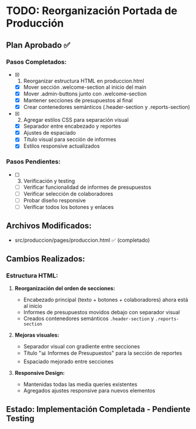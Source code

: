 # TODO: Reorganización Portada de Producción

## Plan Aprobado ✅

### Pasos Completados:

- [x] 1. Reorganizar estructura HTML en produccion.html
  - [x] Mover sección .welcome-section al inicio del main
  - [x] Mover .admin-buttons junto con .welcome-section
  - [x] Mantener secciones de presupuestos al final
  - [x] Crear contenedores semánticos (.header-section y .reports-section)

- [x] 2. Agregar estilos CSS para separación visual
  - [x] Separador entre encabezado y reportes
  - [x] Ajustes de espaciado
  - [x] Título visual para sección de informes
  - [x] Estilos responsive actualizados

### Pasos Pendientes:

- [ ] 3. Verificación y testing
  - [ ] Verificar funcionalidad de informes de presupuestos
  - [ ] Verificar selección de colaboradores
  - [ ] Probar diseño responsive
  - [ ] Verificar todos los botones y enlaces

## Archivos Modificados:
- src/produccion/pages/produccion.html ✅ (completado)

## Cambios Realizados:

### Estructura HTML:
1. **Reorganización del orden de secciones:**
   - Encabezado principal (texto + botones + colaboradores) ahora está al inicio
   - Informes de presupuestos movidos debajo con separador visual
   - Creados contenedores semánticos `.header-section` y `.reports-section`

2. **Mejoras visuales:**
   - Separador visual con gradiente entre secciones
   - Título "📊 Informes de Presupuestos" para la sección de reportes
   - Espaciado mejorado entre secciones

3. **Responsive Design:**
   - Mantenidas todas las media queries existentes
   - Agregados ajustes responsive para nuevos elementos

## Estado: Implementación Completada - Pendiente Testing
